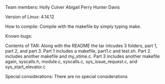 Team members:
Holly Culver
Abigail Perry
Hunter Davis


Version of Linux:
4.14.12


How to compile:
Compile with the makefile by simply typing make.


Known bugs:


Contents of TAR:
Along with the README the tar inlcudes 3 folders, part 1, part 2, and part 3.
Part 1 includes a makefile, part1.c and test.sh.
Part 2 includes another makefile and my_xtime.c.
Part 3 includes another makefile again, syscalls.h, module.c, syscalls.c, sys_issue_request.c, and sys_start_elevator.c


Special considerations:
There are no special considerations 

